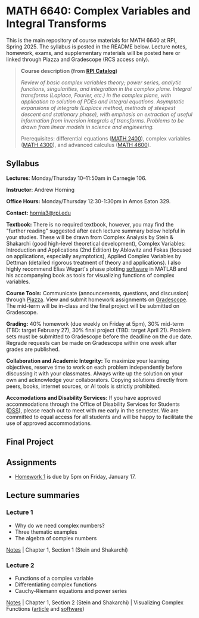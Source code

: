 # MATH 6640: Complex Variables and Integral Transforms

This is the main repository of course materials for MATH 6640 at RPI, Spring 2025. The syllabus is posted in the README below. Lecture notes, homework, exams, and supplementary materials will be posted here or linked through Piazza and Gradescope (RCS access only).

> **Course description (from [RPI Catalog](https://catalog.rpi.edu/preview_course_nopop.php?catoid=9&coid=15485))**
>
> _Review of basic complex variables theory; power series, analytic functions, singularities, and integration in the complex plane. Integral transforms (Laplace, Fourier, etc.) in the complex plane, with application to solution of PDEs and integral equations. Asymptotic expansions of integrals (Laplace method, methods of steepest descent and stationary phase), with emphasis on extraction of useful information from inversion integrals of transforms. Problems to be drawn from linear models in science and engineering._
>
> Prerequisites: differential equations ([MATH 2400](https://catalog.rpi.edu/preview_course_nopop.php?catoid=10&coid=17197)), complex variables ([MATH 4300](https://catalog.rpi.edu/preview_course_nopop.php?catoid=5&coid=8106)), and advanced calculus ([MATH 4600](https://catalog.rpi.edu/preview_course_nopop.php?catoid=24&coid=52217)).


## Syllabus

**Lectures**: Monday/Thursday 10–11:50am in Carnegie 106.

**Instructor**: Andrew Horning

**Office Hours:** Monday/Thursday 12:30-1:30pm in Amos Eaton 329.

**Contact:** hornia3@rpi.edu

**Textbook:** There is no required textbook, however, you may find the "further reading" suggested after each lecture summary below helpful in your studies. These will be drawn from Complex Analysis by Stein & Shakarchi (good high-level theoretical development), Complex Variables: Introduction and Applications (2nd Edition) by Ablowitz and Fokas (focused on applications, especially asymptotics), Applied Complex Variables by Dettman (detailed rigorous treatment of theory and applications). I also highly recommend Elias Wegart's phase plotting [software](https://www.mathworks.com/matlabcentral/fileexchange/44375-phase-plots-of-complex-functions) in MATLAB and his accompanying book as tools for visualizing functions of complex variables.

**Course Tools:** Communicate (announcements, questions, and discussion) through [Piazza](https://piazza.com/). View and submit homework assignments on [Gradescope](https://www.gradescope.com/). The mid-term will be in-class and the final project will be submitted on Gradescope.

**Grading:** 40% homework (due weekly on Friday at 5pm), 30% mid-term (TBD: target February 27), 30% final project (TBD: target April 21). Problem sets must be submitted to Gradescope before the deadline on the due date. Regrade requests can be made on Gradescope within one week after grades are published.

**Collaboration and Academic Integrity:** To maximize your learning objectives, reserve time to work on each problem independently before discussing it with your classmates. Always write up the solution on your own and acknowledge your collaborators. Copying solutions directly from peers, books, internet sources, or AI tools is strictly prohibited.

**Accomodations and Disability Services:** If you have approved accommodations through the Office of Disability Services for Students ([DSS](https://studenthealth.rpi.edu/list-services/disability-student-services)), please reach out to meet with me early in the semester. We are committed to equal access for all students and will be happy to facilitate the use of approved accommodations.



## Final Project



## Assignments

- [Homework 1](https://www.gradescope.com/) is due by 5pm on Friday, January 17.



## Lecture summaries

### Lecture 1

- Why do we need complex numbers?
- Three thematic examples
- The algebra of complex numbers

[Notes](notes/lecture_01.pdf) | Chapter 1, Section 1 (Stein and Shakarchi)

### Lecture 2

- Functions of a complex variable
- Differentiating complex functions
- Cauchy-Riemann equations and power series

[Notes](notes/lecture_02.pdf) | Chapter 1, Section 2 (Stein and Shakarchi) | Visualizing Complex Functions ([article](https://arxiv.org/abs/1007.2295) and [software](https://www.mathworks.com/matlabcentral/fileexchange/44375-phase-plots-of-complex-functions))

